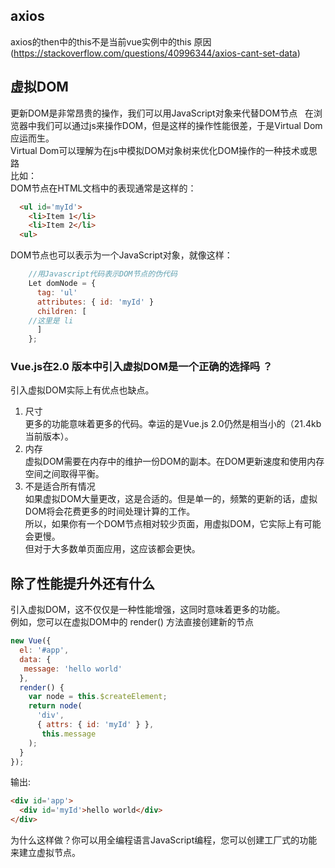 
## axios
axios的then中的this不是当前vue实例中的this 原因(https://stackoverflow.com/questions/40996344/axios-cant-set-data)
## 虚拟DOM  
更新DOM是非常昂贵的操作，我们可以用JavaScript对象来代替DOM节点   
在浏览器中我们可以通过js来操作DOM，但是这样的操作性能很差，于是Virtual Dom应运而生。  
Virtual Dom可以理解为在js中模拟DOM对象树来优化DOM操作的一种技术或思路    
比如：  
DOM节点在HTML文档中的表现通常是这样的：  

```html
  <ul id='myId'>
    <li>Item 1</li>
    <li>Item 2</li>
  <ul>
```

DOM节点也可以表示为一个JavaScript对象，就像这样：

```javascript
    //用Javascript代码表示DOM节点的伪代码
    Let domNode = {
      tag: 'ul'
      attributes: { id: 'myId' }
      children: [
    //这里是 li
      ]
    };
```

### Vue.js在2.0 版本中引入虚拟DOM是一个正确的选择吗 ？
引入虚拟DOM实际上有优点也缺点。 

1. 尺寸     
更多的功能意味着更多的代码。幸运的是Vue.js 2.0仍然是相当小的（21.4kb当前版本）。   
2. 内存   
虚拟DOM需要在内存中的维护一份DOM的副本。在DOM更新速度和使用内存空间之间取得平衡。 
3. 不是适合所有情况    
如果虚拟DOM大量更改，这是合适的。但是单一的，频繁的更新的话，虚拟DOM将会花费更多的时间处理计算的工作。  
所以，如果你有一个DOM节点相对较少页面，用虚拟DOM，它实际上有可能会更慢。  
但对于大多数单页面应用，这应该都会更快。
## 除了性能提升外还有什么
引入虚拟DOM，这不仅仅是一种性能增强，这同时意味着更多的功能。  
例如，您可以在虚拟DOM中的 render() 方法直接创建新的节点  

```javascript
new Vue({
  el: '#app',
  data: {
   message: 'hello world'
  },
  render() {
    var node = this.$createElement;
    return node(
      'div', 
      { attrs: { id: 'myId' } }, 
       this.message
    );
  }
});
```

输出:

```html
<div id='app'>
  <div id='myId'>hello world</div>
</div>
```

为什么这样做？你可以用全编程语言JavaScript编程，您可以创建工厂式的功能来建立虚拟节点。
